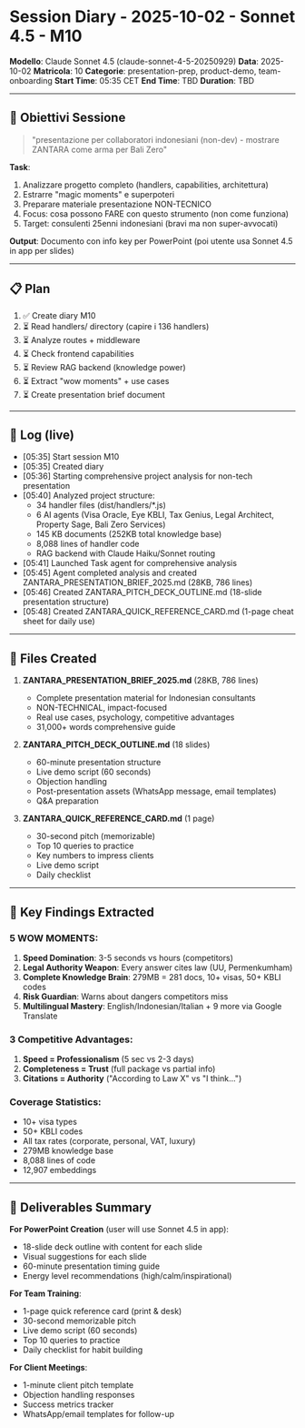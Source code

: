 # Session Diary - 2025-10-02 - Sonnet 4.5 - M10

**Modello**: Claude Sonnet 4.5 (claude-sonnet-4-5-20250929)
**Data**: 2025-10-02
**Matricola**: 10
**Categorie**: presentation-prep, product-demo, team-onboarding
**Start Time**: 05:35 CET
**End Time**: TBD
**Duration**: TBD

---

## 🎯 Obiettivi Sessione

> "presentazione per collaboratori indonesiani (non-dev) - mostrare ZANTARA come arma per Bali Zero"

**Task**:
1. Analizzare progetto completo (handlers, capabilities, architettura)
2. Estrarre "magic moments" e superpoteri
3. Preparare materiale presentazione NON-TECNICO
4. Focus: cosa possono FARE con questo strumento (non come funziona)
5. Target: consulenti 25enni indonesiani (bravi ma non super-avvocati)

**Output**: Documento con info key per PowerPoint (poi utente usa Sonnet 4.5 in app per slides)

---

## 📋 Plan

1. ✅ Create diary M10
2. ⏳ Read handlers/ directory (capire i 136 handlers)
3. ⏳ Analyze routes + middleware
4. ⏳ Check frontend capabilities
5. ⏳ Review RAG backend (knowledge power)
6. ⏳ Extract "wow moments" + use cases
7. ⏳ Create presentation brief document

---

## 📝 Log (live)

- [05:35] Start session M10
- [05:35] Created diary
- [05:36] Starting comprehensive project analysis for non-tech presentation
- [05:40] Analyzed project structure:
  - 34 handler files (dist/handlers/*.js)
  - 6 AI agents (Visa Oracle, Eye KBLI, Tax Genius, Legal Architect, Property Sage, Bali Zero Services)
  - 145 KB documents (252KB total knowledge base)
  - 8,088 lines of handler code
  - RAG backend with Claude Haiku/Sonnet routing
- [05:41] Launched Task agent for comprehensive analysis
- [05:45] Agent completed analysis and created ZANTARA_PRESENTATION_BRIEF_2025.md (28KB, 786 lines)
- [05:46] Created ZANTARA_PITCH_DECK_OUTLINE.md (18-slide presentation structure)
- [05:48] Created ZANTARA_QUICK_REFERENCE_CARD.md (1-page cheat sheet for daily use)

---

## 🔧 Files Created

1. **ZANTARA_PRESENTATION_BRIEF_2025.md** (28KB, 786 lines)
   - Complete presentation material for Indonesian consultants
   - NON-TECHNICAL, impact-focused
   - Real use cases, psychology, competitive advantages
   - 31,000+ words comprehensive guide

2. **ZANTARA_PITCH_DECK_OUTLINE.md** (18 slides)
   - 60-minute presentation structure
   - Live demo script (60 seconds)
   - Objection handling
   - Post-presentation assets (WhatsApp message, email templates)
   - Q&A preparation

3. **ZANTARA_QUICK_REFERENCE_CARD.md** (1 page)
   - 30-second pitch (memorizable)
   - Top 10 queries to practice
   - Key numbers to impress clients
   - Live demo script
   - Daily checklist

---

## 🎯 Key Findings Extracted

### **5 WOW MOMENTS**:
1. **Speed Domination**: 3-5 seconds vs hours (competitors)
2. **Legal Authority Weapon**: Every answer cites law (UU, Permenkumham)
3. **Complete Knowledge Brain**: 279MB = 281 docs, 10+ visas, 50+ KBLI codes
4. **Risk Guardian**: Warns about dangers competitors miss
5. **Multilingual Mastery**: English/Indonesian/Italian + 9 more via Google Translate

### **3 Competitive Advantages**:
1. **Speed = Professionalism** (5 sec vs 2-3 days)
2. **Completeness = Trust** (full package vs partial info)
3. **Citations = Authority** ("According to Law X" vs "I think...")

### **Coverage Statistics**:
- 10+ visa types
- 50+ KBLI codes
- All tax rates (corporate, personal, VAT, luxury)
- 279MB knowledge base
- 8,088 lines of code
- 12,907 embeddings

---

## 🚧 Deliverables Summary

**For PowerPoint Creation** (user will use Sonnet 4.5 in app):
- 18-slide deck outline with content for each slide
- Visual suggestions for each slide
- 60-minute presentation timing guide
- Energy level recommendations (high/calm/inspirational)

**For Team Training**:
- 1-page quick reference card (print & desk)
- 30-second memorizable pitch
- Live demo script (60 seconds)
- Top 10 queries to practice
- Daily checklist for habit building

**For Client Meetings**:
- 1-minute client pitch template
- Objection handling responses
- Success metrics tracker
- WhatsApp/email templates for follow-up

